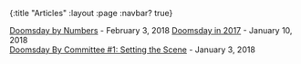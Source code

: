 {:title "Articles"
 :layout :page
 :navbar? true}
 
[Doomsday by Numbers](https://ddft.wiki/posts-output/DDStatistics-001/) - February 3, 2018
[Doomsday in 2017](https://ddft.wiki/posts-output/DD_2017/) - January 10, 2018  
[Doomsday By Committee #1: Setting the Scene](https://ddft.wiki/posts-output/DDBC-001/) - January 3, 2018  
